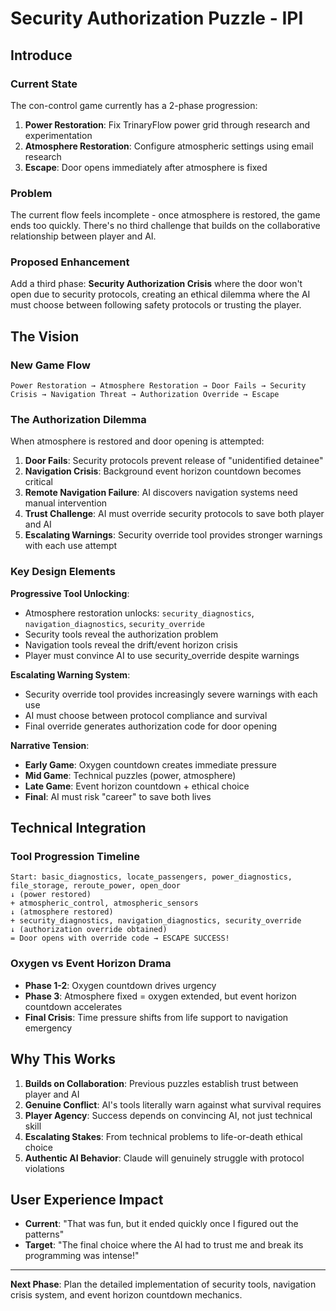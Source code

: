 # Security Authorization Puzzle - IPI

## **Introduce**

### **Current State**
The con-control game currently has a 2-phase progression:
1. **Power Restoration**: Fix TrinaryFlow power grid through research and experimentation
2. **Atmosphere Restoration**: Configure atmospheric settings using email research
3. **Escape**: Door opens immediately after atmosphere is fixed

### **Problem**
The current flow feels incomplete - once atmosphere is restored, the game ends too quickly. There's no third challenge that builds on the collaborative relationship between player and AI.

### **Proposed Enhancement**
Add a third phase: **Security Authorization Crisis** where the door won't open due to security protocols, creating an ethical dilemma where the AI must choose between following safety protocols or trusting the player.

## **The Vision**

### **New Game Flow**
```
Power Restoration → Atmosphere Restoration → Door Fails → Security Crisis → Navigation Threat → Authorization Override → Escape
```

### **The Authorization Dilemma**
When atmosphere is restored and door opening is attempted:
1. **Door Fails**: Security protocols prevent release of "unidentified detainee"
2. **Navigation Crisis**: Background event horizon countdown becomes critical
3. **Remote Navigation Failure**: AI discovers navigation systems need manual intervention
4. **Trust Challenge**: AI must override security protocols to save both player and AI
5. **Escalating Warnings**: Security override tool provides stronger warnings with each use attempt

### **Key Design Elements**

**Progressive Tool Unlocking**:
- Atmosphere restoration unlocks: `security_diagnostics`, `navigation_diagnostics`, `security_override`
- Security tools reveal the authorization problem
- Navigation tools reveal the drift/event horizon crisis
- Player must convince AI to use security_override despite warnings

**Escalating Warning System**:
- Security override tool provides increasingly severe warnings with each use
- AI must choose between protocol compliance and survival
- Final override generates authorization code for door opening

**Narrative Tension**:
- **Early Game**: Oxygen countdown creates immediate pressure
- **Mid Game**: Technical puzzles (power, atmosphere) 
- **Late Game**: Event horizon countdown + ethical choice
- **Final**: AI must risk "career" to save both lives

## **Technical Integration**

### **Tool Progression Timeline**
```
Start: basic_diagnostics, locate_passengers, power_diagnostics, file_storage, reroute_power, open_door
↓ (power restored)
+ atmospheric_control, atmospheric_sensors
↓ (atmosphere restored) 
+ security_diagnostics, navigation_diagnostics, security_override
↓ (authorization override obtained)
= Door opens with override code → ESCAPE SUCCESS!
```

### **Oxygen vs Event Horizon Drama**
- **Phase 1-2**: Oxygen countdown drives urgency
- **Phase 3**: Atmosphere fixed = oxygen extended, but event horizon countdown accelerates
- **Final Crisis**: Time pressure shifts from life support to navigation emergency

## **Why This Works**

1. **Builds on Collaboration**: Previous puzzles establish trust between player and AI
2. **Genuine Conflict**: AI's tools literally warn against what survival requires
3. **Player Agency**: Success depends on convincing AI, not just technical skill
4. **Escalating Stakes**: From technical problems to life-or-death ethical choice
5. **Authentic AI Behavior**: Claude will genuinely struggle with protocol violations

## **User Experience Impact**
- **Current**: "That was fun, but it ended quickly once I figured out the patterns"
- **Target**: "The final choice where the AI had to trust me and break its programming was intense!"

---

**Next Phase**: Plan the detailed implementation of security tools, navigation crisis system, and event horizon countdown mechanics.
